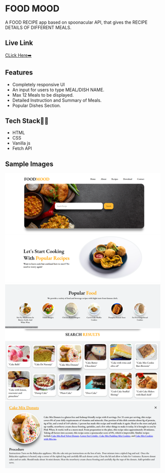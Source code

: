 # FOOD MOOD 

A FOOD RECIPE app based on spoonacular API, that gives the RECIPE DETAILS OF DIFFERENT MEALS.


## Live Link
[CLick Here➡️](https://tangerine-pasca-2c9b8e.netlify.app/)

## Features

- Completely responsive UI
- An input for users to type MEAL/DISH NAME.
- Max 12 Meals to be displayed.
- Detailed Instruction and Summary of Meals.
- Popular Dishes Section.



## Tech Stack👩‍💻

- HTML
- CSS
- Vanilla js
- Fetch API

## Sample Images

![alt text](DESIGN'/1.png)
![alt text](DESIGN'/2.png)
![alt text](DESIGN'/3.png)
![alt text](DESIGN'/4.png)
![alt text](DESIGN'/5.png)

